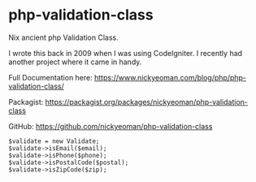 # php-validation-class

Nix ancient php Validation Class.

I wrote this back in 2009 when I was using CodeIgniter.
I recently had another project where it came in handy.

Full Documentation here:
https://www.nickyeoman.com/blog/php/php-validation-class/

Packagist:
https://packagist.org/packages/nickyeoman/php-validation-class

GitHub:
https://github.com/nickyeoman/php-validation-class



```
$validate = new Validate;
$validate->isEmail($email);
$validate->isPhone($phone);
$validate->isPostalCode($postal);
$validate->isZipCode($zip);
```
